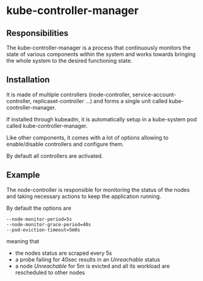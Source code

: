# kube-controller-manager

## Responsibilities

The kube-controller-manager is a process that continuously monitors the state of various components within the system and works towards bringing the whole system to the desired functioning state.


## Installation

It is made of multiple controllers (node-controller, service-account-controller, replicaset-controller ...) and forms a single unit called kube-controller-manager.

If installed through kubeadm, it is automatically setup in a kube-system pod called kube-controller-manager.

Like other components, it comes with a lot of options allowing to enable/disable controllers and configure them.

By default all controllers are activated.

## Example

The node-controller is responsible for monitoring the status of the nodes and taking necessary actions to keep the application running.

By default the options are
```
--node-monitor-period=5s
--node-monitor-grace-period=40s
--pod-eviction-timeout=5m0s
```

meaning that 
- the nodes status are scraped every 5s
- a probe failing for 40sec results in an *Unreachable* status
- a node *Unreachable* for 5m is evicted and all its workload are rescheduled to other nodes